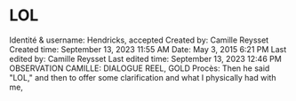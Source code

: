 # LOL

Identité & username: Hendricks, accepted
Created by: Camille Reysset
Created time: September 13, 2023 11:55 AM
Date: May 3, 2015 6:21 PM
Last edited by: Camille Reysset
Last edited time: September 13, 2023 12:46 PM
OBSERVATION CAMILLE: DIALOGUE REEL, GOLD
Procès: Then he said "LOL," and then to offer some
clarification and what I physically had with me,